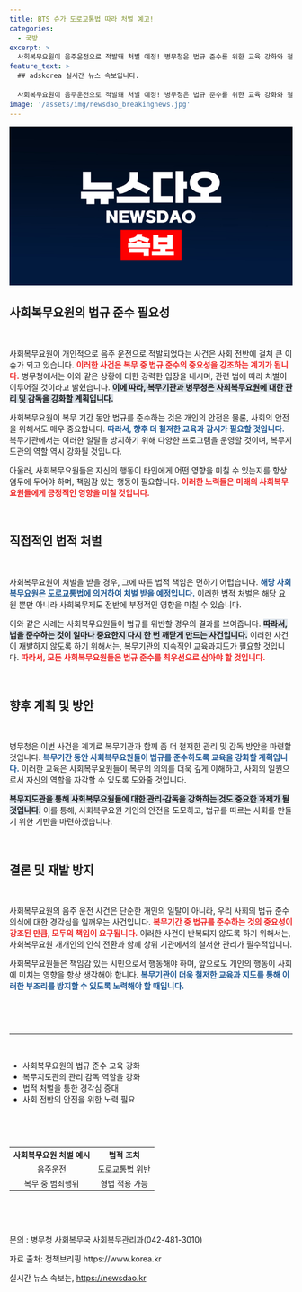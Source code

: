```yaml
---
title: BTS 슈가 도로교통법 따라 처벌 예고!
categories:
  - 국방
excerpt: >
  사회복무요원이 음주운전으로 적발돼 처벌 예정! 병무청은 법규 준수를 위한 교육 강화와 철저한 관리·감독 방침을 밝혔습니다. 클릭해 더 자세히 알아보세요!
feature_text: >
  ## adskorea 실시간 뉴스 속보입니다.

  사회복무요원이 음주운전으로 적발돼 처벌 예정! 병무청은 법규 준수를 위한 교육 강화와 철저한 관리·감독 방침을 밝혔습니다. 클릭해 더 자세히 알아보세요!
image: '/assets/img/newsdao_breakingnews.jpg'
---
```


<p><img src="/assets/img/newsdao_breakingnews.jpg" alt="adskorea 속보" /></p>

<h2 data-ke-size="size26">사회복무요원의 법규 준수 필요성</h2>

<p data-ke-size="size16">&nbsp;</p>

<p>사회복무요원이 개인적으로 음주 운전으로 적발되었다는 사건은 사회 전반에 걸쳐 큰 이슈가 되고 있습니다. <b><span style="color: #ee2323;">이러한 사건은 복무 중 법규 준수의 중요성을 강조하는 계기가 됩니다.</span></b> 병무청에서는 이와 같은 상황에 대한 강력한 입장을 내시며, 관련 법에 따라 처벌이 이루어질 것이라고 밝혔습니다. <b><span style="background-color: #21538527;">이에 따라, 복무기관과 병무청은 사회복무요원에 대한 관리 및 감독을 강화할 계획입니다.</span></b></p>

<p>사회복무요원이 복무 기간 동안 법규를 준수하는 것은 개인의 안전은 물론, 사회의 안전을 위해서도 매우 중요합니다. <b><span style="color: #1a5490;">따라서, 향후 더 철저한 교육과 감시가 필요할 것입니다.</span></b> 복무기관에서는 이러한 일탈을 방지하기 위해 다양한 프로그램을 운영할 것이며, 복무지도관의 역할 역시 강화될 것입니다. </p>

<p>아울러, 사회복무요원들은 자신의 행동이 타인에게 어떤 영향을 미칠 수 있는지를 항상 염두에 두어야 하며, 책임감 있는 행동이 필요합니다. <b><span style="color: #ee2323;">이러한 노력들은 미래의 사회복무요원들에게 긍정적인 영향을 미칠 것입니다.</span></b> </p>

<p data-ke-size="size16">&nbsp;</p>

<h2 data-ke-size="size26">직접적인 법적 처벌</h2>

<p data-ke-size="size16">&nbsp;</p>

<p>사회복무요원이 처벌을 받을 경우, 그에 따른 법적 책임은 면하기 어렵습니다. <b><span style="color: #1a5490;">해당 사회복무요원은 도로교통법에 의거하여 처벌 받을 예정입니다.</span></b> 이러한 법적 처벌은 해당 요원 뿐만 아니라 사회복무제도 전반에 부정적인 영향을 미칠 수 있습니다. </p>

<p>이와 같은 사례는 사회복무요원들이 법규를 위반할 경우의 결과를 보여줍니다. <b><span style="background-color: #21538527;">따라서, 법을 준수하는 것이 얼마나 중요한지 다시 한 번 깨닫게 만드는 사건입니다.</span></b> 이러한 사건이 재발하지 않도록 하기 위해서는, 복무기관의 지속적인 교육과지도가 필요할 것입니다. <b><span style="color: #ee2323;">따라서, 모든 사회복무요원들은 법규 준수를 최우선으로 삼아야 할 것입니다.</span></b></p>

<p data-ke-size="size16">&nbsp;</p>

<h2 data-ke-size="size26">향후 계획 및 방안</h2>

<p data-ke-size="size16">&nbsp;</p>

<p>병무청은 이번 사건을 계기로 복무기관과 함께 좀 더 철저한 관리 및 감독 방안을 마련할 것입니다. <b><span style="color: #1a5490;">복무기간 동안 사회복무요원들이 법규를 준수하도록 교육을 강화할 계획입니다.</span></b> 이러한 교육은 사회복무요원들이 복무의 의의를 더욱 깊게 이해하고, 사회의 일원으로서 자신의 역할을 자각할 수 있도록 도와줄 것입니다. </p>

<p><b><span style="background-color: #21538527;">복무지도관을 통해 사회복무요원들에 대한 관리·감독을 강화하는 것도 중요한 과제가 될 것입니다.</span></b> 이를 통해, 사회복무요원 개인의 안전을 도모하고, 법규를 따르는 사회를 만들기 위한 기반을 마련하겠습니다. </p>

<p data-ke-size="size16">&nbsp;</p>

<h2 data-ke-size="size26">결론 및 재발 방지</h2>

<p data-ke-size="size16">&nbsp;</p>

<p>사회복무요원의 음주 운전 사건은 단순한 개인의 일탈이 아니라, 우리 사회의 법규 준수 의식에 대한 경각심을 일깨우는 사건입니다. <b><span style="color: #ee2323;">복무기간 중 법규를 준수하는 것의 중요성이 강조된 만큼, 모두의 책임이 요구됩니다.</span></b> 이러한 사건이 반복되지 않도록 하기 위해서는, 사회복무요원 개개인의 인식 전환과 함께 상위 기관에서의 철저한 관리가 필수적입니다.</p>

<p>사회복무요원들은 책임감 있는 시민으로서 행동해야 하며, 앞으로도 개인의 행동이 사회에 미치는 영향을 항상 생각해야 합니다. <b><span style="color: #1a5490;">복무기관이 더욱 철저한 교육과 지도를 통해 이러한 부조리를 방지할 수 있도록 노력해야 할 때입니다.</span></b> </p>

<p data-ke-size="size16">&nbsp;</p>

<p data-ke-size="size16">&nbsp;</p>

<hr>

<p data-ke-size="size16">&nbsp;</p>

<ul>
<li>사회복무요원의 법규 준수 교육 강화</li>
<li>복무지도관의 관리·감독 역할을 강화</li>
<li>법적 처벌을 통한 경각심 증대</li>
<li>사회 전반의 안전을 위한 노력 필요</li>
</ul> 

<p data-ke-size="size16">&nbsp;</p>

<p data-ke-size="size16">&nbsp;</p>

<table style="width: 100%;">
  <tr>
    <td style="text-align: center; height: 17px;"><b>사회복무요원 처벌 예시</b></td>
    <td style="text-align: center; height: 17px;"><b>법적 조치</b></td>
  </tr>
  <tr>
    <td style="text-align: center; height: 17px;">음주운전</td>
    <td style="text-align: center; height: 17px;">도로교통법 위반</td>
  </tr>
  <tr>
    <td style="text-align: center; height: 17px;">복무 중 범죄행위</td>
    <td style="text-align: center; height: 17px;">형법 적용 가능</td>
  </tr>
</table> 

<p data-ke-size="size16">&nbsp;</p>

<p data-ke-size="size16">&nbsp;</p> 

<p data-ke-size="size16">문의 : 병무청 사회복무국 사회복무관리과(042-481-3010)</p>

<p data-ke-size="size16">자료 출처: 정책브리핑 https://www.korea.kr</p>
실시간 뉴스 속보는, <a href="https://newsdao.kr" rel="dofollow">https://newsdao.kr</a>


